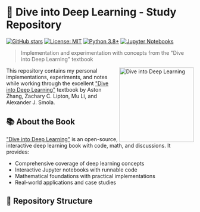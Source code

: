 # 🧠 Dive into Deep Learning - Study Repository

[![GitHub stars](https://img.shields.io/github/stars/basan-ta/dive_into_deep_learning?style=social)](https://github.com/basan-ta/dive_into_deep_learning/stargazers)
[![License: MIT](https://img.shields.io/badge/License-MIT-yellow.svg)](https://opensource.org/licenses/MIT)
[![Python 3.8+](https://img.shields.io/badge/Python-3.8%2B-blue.svg)](https://python.org)
[![Jupyter Notebooks](https://img.shields.io/badge/Jupyter-Notebook-orange.svg)](https://jupyter.org)

> Implementation and experimentation with concepts from the "Dive into Deep Learning" textbook

<img src="https://d2l.ai/_images/d2l-logo.png" alt="Dive into Deep Learning" width="200" align="right">

This repository contains my personal implementations, experiments, and notes while working through the excellent ["Dive into Deep Learning"](https://d2l.ai/) textbook by Aston Zhang, Zachary C. Lipton, Mu Li, and Alexander J. Smola.

## 📚 About the Book

["Dive into Deep Learning"](https://d2l.ai/) is an open-source, interactive deep learning book with code, math, and discussions. It provides:
- Comprehensive coverage of deep learning concepts
- Interactive Jupyter notebooks with runnable code
- Mathematical foundations with practical implementations
- Real-world applications and case studies

## 🚀 Repository Structure
